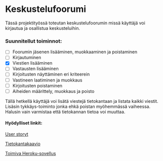 # Keskustelufoorumi
Tässä projektityössä toteutan keskustelufoorumin missä käyttäjä voi kirjautua ja osallistua keskusteluihin.

### Suunnitellut toiminnot:

* [ ] Foorumin jäsenen lisääminen, muokkaaminen ja poistaminen
* [ ] Kirjautuminen
* [x] Viestien lisääminen
* [ ] Vastausten lisääminen
* [ ] Kirjoitusten näyttäminen eri kriteerein
* [ ] Vastineen laatiminen ja muokkaus
* [ ] Kirjoitusten poistaminen 
* [ ] Aiheiden määrittely, muokkaus ja poisto

Tällä hetkellä käyttäjä voi lisätä viestejä tietokantaan ja listata kaikki viestit. Lisäsin tykkäys-toiminto jonka ehkä poistan myöhemmässä vaiheessa. Halusin vain varmistaa että tietokannan tietoa voi muuttaa.

#### Hyödylliset linkit:
[User storyt](https://github.com/H4m5t3r/Keskustelufoorumi/blob/master/documentation/User%20stories.md)

[Tietokantakaavio](https://github.com/H4m5t3r/Keskustelufoorumi/blob/master/documentation/Tietokantakaavio.png)

[Toimiva Heroku-sovellus](https://tsoha-k2020-keskustelufoorumi.herokuapp.com/)
